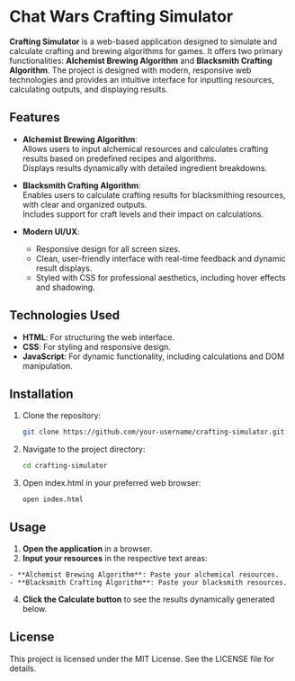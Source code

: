 # Chat Wars Crafting Simulator

**Crafting Simulator** is a web-based application designed to simulate and calculate crafting and brewing algorithms for games. It offers two primary functionalities: **Alchemist Brewing Algorithm** and **Blacksmith Crafting Algorithm**. The project is designed with modern, responsive web technologies and provides an intuitive interface for inputting resources, calculating outputs, and displaying results.



## Features

- **Alchemist Brewing Algorithm**:  
  Allows users to input alchemical resources and calculates crafting results based on predefined recipes and algorithms.  
  Displays results dynamically with detailed ingredient breakdowns.

- **Blacksmith Crafting Algorithm**:  
  Enables users to calculate crafting results for blacksmithing resources, with clear and organized outputs.  
  Includes support for craft levels and their impact on calculations.

- **Modern UI/UX**:  
  - Responsive design for all screen sizes.  
  - Clean, user-friendly interface with real-time feedback and dynamic result displays.  
  - Styled with CSS for professional aesthetics, including hover effects and shadowing.



## Technologies Used

- **HTML**: For structuring the web interface.  
- **CSS**: For styling and responsive design.  
- **JavaScript**: For dynamic functionality, including calculations and DOM manipulation.



## Installation

1. Clone the repository:
   ```bash
   git clone https://github.com/your-username/crafting-simulator.git
    ```
2. Navigate to the project directory:
    ```bash
    cd crafting-simulator
    ```
3. Open index.html in your preferred web browser:
    ```
    open index.html
    ```


## Usage 
  1. **Open the application** in a browser.
  2. **Input your resources** in the respective text areas:
     
    - **Alchemist Brewing Algorithm**: Paste your alchemical resources.
    - **Blacksmith Crafting Algorithm**: Paste your blacksmith resources.
  4. **Click the Calculate button** to see the results dynamically generated below.



## License

  This project is licensed under the MIT License. See the LICENSE file for details.


